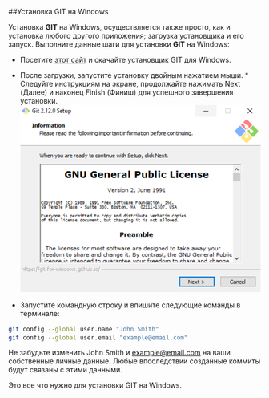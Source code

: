 ##Установка GIT на Windows

Установка **GIT** на Windows, осуществляется также просто, как и установка любого другого приложения; загрузка установщика и его запуск.  Выполните данные шаги для установки **GIT** на Windows:

* Посетите [этот сайт](https://gitforwindows.org/) и скачайте установщик GIT для Windows.
* После загрузки, запустите установку двойным нажатием мыши. * Следуйте инструкциям на экране, продолжайте нажимать Next (Далее) и наконец Finish (Финиш) для успешного завершения установки.
![](./img/install.png)

* Запустите командную строку и впишите следующие команды в терминале:
```Bash
git config --global user.name "John Smith"
git config --global user.email "example@email.com"
```
Не забудьте изменить John Smith и example@email.com на ваши собственные личные данные. Любые впоследствии созданные коммиты будут связаны с этими данными.


Это все что нужно для установки GIT на Windows.
